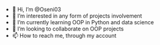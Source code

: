 - 👋 Hi, I’m @Oseni03
- 👀 I’m interested in any form of projects involvement 
- 🌱 I’m currently learning OOP in Python and data science
- 💞️ I’m looking to collaborate on OOP projects
- 📫 How to reach me, through my account

<!---
Oseni03/Oseni03 is a ✨ special ✨ repository because its `README.md` (this file) appears on your GitHub profile.
You can click the Preview link to take a look at your changes.
--->
